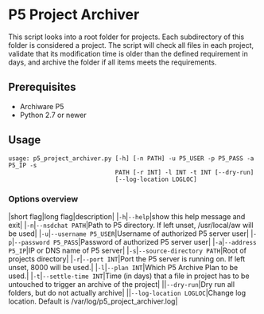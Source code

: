 # P5 Project Archiver

This script looks into a root folder for projects.  Each subdirectory 
of this folder is considered a project.  The script will check all files in
each project, validate that its modification time is older than the defined
requirement in days, and archive the folder if all items meets the 
requirements.

## Prerequisites

  - Archiware P5
  - Python 2.7 or newer

## Usage

```
usage: p5_project_archiver.py [-h] [-n PATH] -u P5_USER -p P5_PASS -a P5_IP -s
                              PATH [-r INT] -l INT -t INT [--dry-run]
                              [--log-location LOGLOC]
```

### Options overview
|short flag|long flag|description|
|`-h`|`--help`|show this help message and exit|
|`-n`|`--nsdchat PATH`|Path to P5 directory. If left unset, /usr/local/aw will be used|
|`-u`|`--username P5_USER`|Username of authorized P5 server user|
|`-p`|`--password P5_PASS`|Password of authorized P5 server user|
|`-a`|`--address P5_IP`|IP or DNS name of P5 server|
|`-s`|`--source-directory PATH`|Root of projects directory|
|`-r`|`--port INT`|Port the P5 server is running on. If left unset, 8000 will be used.|
|`-l`|`--plan INT`|Which P5 Archive Plan to be used.|
|`-t`|`--settle-time INT`|Time (in days) that a file in project has to be untouched to trigger an archive of the project|
||`--dry-run`|Dry run all folders, but do not actually archive|
||`--log-location LOGLOC`|Change log location. Default is /var/log/p5_project_archiver.log|

